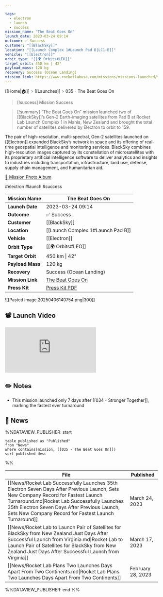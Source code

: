 ```yaml
---

tags:
  - electron
  - launch
  - success
mission_name: "The Beat Goes On"
launch_date: 2023-03-24 09:14
outcome: ✅ Success
customer: "[[BlackSky]]"
location: "[[Launch Complex 1#Launch Pad B|LC1-B]]"
vehicle: "[[Electron]]"
orbit_type: "[[🌍 Orbits#LEO]]"
target_orbit: 450 km | 42°
payload_mass: 120 kg
recovery: Success (Ocean Landing)
mission_link: https://www.rocketlabusa.com/missions/missions-launched/the-beat-goes-on/
---
```

[[Home|🏠]]  <span style="color: LightSlateGray">></span>  <span class="no-hover">[[Launches]]</span>  <span style="color: LightSlateGray">></span>  035 - The Beat Goes On

>[!success] Mission Success

>[!summary]
“The Beat Goes On” mission launched two of [[BlackSky]]’s Gen-2 Earth-imaging satellites from Pad B at Rocket Lab Launch Complex 1 in Mahia, New Zealand and brought the total number of satellites delivered by Electron to orbit to 159. 
>
The pair of high-resolution, multi-spectral, Gen-2 satellites launched on [[Electron]] expanded BlackSky’s network in space and its offering of real-time geospatial intelligence and monitoring services. BlackSky combines high-resolution images captured by its constellation of microsatellites with its proprietary artificial intelligence software to deliver analytics and insights to industries including transportation, infrastructure, land use, defense, supply chain management, and humanitarian aid.
>
[📸 Mission Photo Album](https://www.flickr.com/photos/rocketlab/albums/72177720306962454/)

#electron #launch #success

| **Mission Name** | The Beat Goes On                                                                              |
| ---------------- | --------------------------------------------------------------------------------------------- |
| **Launch Date**  | 2023-03-24 09:14                                                                              |
| **Outcome**      | ✅ Success                                                                                     |
| **Customer**     | [[BlackSky]]                                                                                  |
| **Location**     | [[Launch Complex 1#Launch Pad B]]                                                             |
| **Vehicle**      | [[Electron]]                                                                                  |
| **Orbit Type**   | [[🌍 Orbits#LEO]]                                                                             |
| **Target Orbit** | 450 km &#124; 42°                                                                             |
| **Payload Mass** | 120 kg                                                                                        |
| **Recovery**     | Success (Ocean Landing)                                                                       |
| **Mission Link** | [The Beat Goes On](https://www.rocketlabusa.com/missions/missions-launched/the-beat-goes-on/) |
| **Press Kit**    | [Press Kit PDF](https://rocketlabcorp.com/assets/Uploads/The-Beat-Goes-On-Press-Kit.pdf)      |


![[Pasted image 20250406140754.png|300]]


## 📽️ Launch Video

<div class="responsive-video">
<iframe src="https://www.youtube.com/embed/rvPcY3SrgAs" title="Rocket Lab&#39;s Electron - The Beat Goes On Mission" frameborder="0" allow="accelerometer; autoplay; clipboard-write; encrypted-media; gyroscope; picture-in-picture; web-share" referrerpolicy="strict-origin-when-cross-origin" allowfullscreen></iframe>     
</div>

## ✏️ Notes

- This mission launched only 7 days after [[034 - Stronger Together]], marking the fastest ever turnaround

## 📰 News
%%DATAVIEW_PUBLISHER: start
```
table published as "Published"
from "News"
where contains(mission, [[035 - The Beat Goes On]])
sort published desc
```
%%

| File                                                                                                                                                                                                                                                                                       | Published         |
| ------------------------------------------------------------------------------------------------------------------------------------------------------------------------------------------------------------------------------------------------------------------------------------------ | ----------------- |
| [[News/Rocket Lab Successfully Launches 35th Electron Seven Days After Previous Launch, Sets New Company Record for Fastest Launch Turnaround.md\|Rocket Lab Successfully Launches 35th Electron Seven Days After Previous Launch, Sets New Company Record for Fastest Launch Turnaround]] | March 24, 2023    |
| [[News/Rocket Lab to Launch Pair of Satellites for BlackSky from New Zealand Just Days After Successful Launch from Virginia.md\|Rocket Lab to Launch Pair of Satellites for BlackSky from New Zealand Just Days After Successful Launch from Virginia]]                                   | March 17, 2023    |
| [[News/Rocket Lab Plans Two Launches Days Apart From Two Continents.md\|Rocket Lab Plans Two Launches Days Apart From Two Continents]]                                                                                                                                                     | February 28, 2023 |

%%DATAVIEW_PUBLISHER: end %%